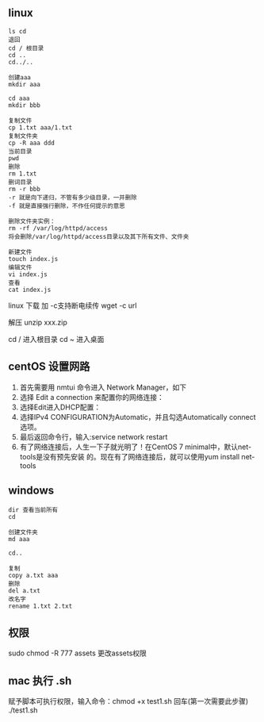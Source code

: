 ## linux
```
ls cd 
退回
cd / 根目录
cd ..
cd../..

创建aaa
mkdir aaa

cd aaa
mkdir bbb

复制文件
cp 1.txt aaa/1.txt
复制文件夹
cp -R aaa ddd
当前目录
pwd
删除
rm 1.txt
删词目录
rm -r bbb
-r 就是向下递归，不管有多少级目录，一并删除
-f 就是直接强行删除，不作任何提示的意思

删除文件夹实例：
rm -rf /var/log/httpd/access
将会删除/var/log/httpd/access目录以及其下所有文件、文件夹

新建文件
touch index.js
编辑文件
vi index.js
查看
cat index.js
```

linux 下载 加 -c支持断电续传
wget -c url

解压
unzip xxx.zip

cd / 进入根目录 
cd ~ 进入桌面

## centOS 设置网路

1. 首先需要用 nmtui 命令进入 Network Manager，如下
2. 选择 Edit a connection 来配置你的网络连接：
3. 选择Edit进入DHCP配置：
4. 选择IPv4 CONFIGURATION为Automatic，并且勾选Automatically connect选项。
5. 最后返回命令行，输入:service network restart
6. 有了网络连接后，人生一下子就光明了！在CentOS 7 minimal中，默认net-tools是没有预先安装 的。现在有了网络连接后，就可以使用yum install net-tools


## windows
```
dir 查看当前所有
cd

创建文件夹
md aaa

cd..

复制
copy a.txt aaa
删除
del a.txt
改名字
rename 1.txt 2.txt

```

## 权限
sudo chmod -R 777 assets   更改assets权限 

## mac 执行 .sh
赋予脚本可执行权限，输入命令：chmod +x test1.sh 回车(第一次需要此步骤)
./test1.sh

